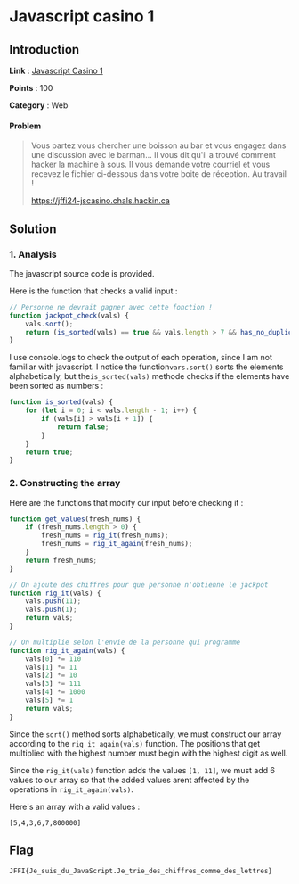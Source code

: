 # Javascript casino 1 

## Introduction

**Link** : [Javascript Casino 1](https://ctf.hackin.ca/challenges#Javascript%20casino%201%20%F0%9F%8E%B0-143)

**Points** : 100

**Category** : Web 

#### Problem

> Vous partez vous chercher une boisson au bar et vous engagez dans une discussion avec le barman... Il vous dit qu'il a trouvé comment hacker la machine à sous. Il vous demande votre courriel et vous recevez le fichier ci-dessous dans votre boite de réception.
> Au travail !
>
> https://jffi24-jscasino.chals.hackin.ca

## Solution

### 1. Analysis

The javascript source code is provided.

Here is the function that checks a valid input :

```js
// Personne ne devrait gagner avec cette fonction !
function jackpot_check(vals) {
    vals.sort();
    return (is_sorted(vals) == true && vals.length > 7 && has_no_duplicates(vals))
}
```

I use console.logs to check the output of each operation, since I am not familiar with javascript.
I notice the function`vars.sort()` sorts the elements alphabetically, but the`is_sorted(vals)` methode 
checks if the elements have been sorted as numbers :

```js
function is_sorted(vals) {
    for (let i = 0; i < vals.length - 1; i++) {
        if (vals[i] > vals[i + 1]) {
            return false;
        }
    }
    return true;
}
```

### 2. Constructing the array

Here are the functions that modify our input before checking it :

```js
function get_values(fresh_nums) {
    if (fresh_nums.length > 0) {
        fresh_nums = rig_it(fresh_nums);
        fresh_nums = rig_it_again(fresh_nums);
    }
    return fresh_nums;
}

// On ajoute des chiffres pour que personne n'obtienne le jackpot
function rig_it(vals) {
    vals.push(11);
    vals.push(1);
    return vals;
}

// On multiplie selon l'envie de la personne qui programme
function rig_it_again(vals) {
    vals[0] *= 110
    vals[1] *= 11
    vals[2] *= 10
    vals[3] *= 111
    vals[4] *= 1000
    vals[5] *= 1
    return vals;
}
```

Since the `sort()` method sorts alphabetically, we must construct
our array according to the `rig_it_again(vals)` function. 
The positions that get multiplied with the highest number must begin with the highest digit as well.

Since the `rig_it(vals)` function adds the values `[1, 11]`, we must add 6 values to our array
so that the added values arent affected by the operations in `rig_it_again(vals)`.

Here's an array with a valid values :

```
[5,4,3,6,7,800000]
```

## Flag

```
JFFI{Je_suis_du_JavaScript.Je_trie_des_chiffres_comme_des_lettres}
```
